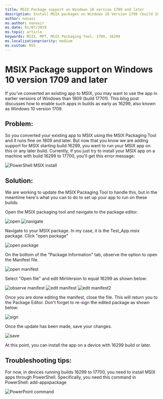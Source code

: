```yaml
---
title: MSIX Package support on Windows 10 version 1709 and later
description: Install MSIX packages on Windows 10 Version 1709 (build 16299) and later.
author: nonasi
ms.author: nonasir
ms.date: 01/07/2019
ms.topic: article
keywords: MSIX, MPT, MSIX Packaging Tool, 1709, 16299
ms.localizationpriority: medium
ms.custom: RS5
---
```



# MSIX Package support on Windows 10 version 1709 and later

If you've converted an existing app to MSIX, you may want to use the app in earlier versions of Windows than 1809 (build 17701). This blog post discusses how to enable such apps in builds as early as 16299, also known as Windows 10 version 1709. 
 
 
## Problem:
So you converted your existing app to MSIX using the MSIX Packaging Tool and it runs fine on 1809 and later. But now that you know we are adding support for MSIX starting build 16299, you want to run your MSIX app on this or any later build. Currently, if you just try to install your MSIX app on a machine with build 16299 to 17700, you'll get this error message: 

![PowerShell MSIX install](mpt_blog_0.jpg)

## Solution:
We are working to update the MSIX Packaging Tool to handle this, but in the meantime here's what you can to do to set up your app to run on these builds:
 
Open the MSIX packaging tool and navigate to the package editor.

![open](mpt_blog_1.jpg) 
![navigate](mpt_blog_2.jpg)


Navigate to your MSIX package. In my case, it is the Test_App.msix package. Click "open package"

![open package](mpt_blog_3.jpg)

On the bottom of the "Package Information" tab, observe the option to open the Manifest file. 

![open manifest](mpt_blog_4.jpg)

Select "Open file" and edit MinVersion to equal 16299 as shown below:

![observe manifest](mpt_blog_5.jpg)
![edit manifest](mpt_blog_6.jpg)
![edit manifest2](mpt_blog_7.jpg)

Once you are done editing the manifest, close the file. This will return you to the Package Editor.
Don't forget to re-sign the edited package as shown below:

![sign](mpt_blog_9.jpg)

Once the update has been made, save your changes.

![save](mpt_blog_10.jpg)

At this point, you can install the app on a device with 16299 build or later.
 


 
## Troubleshooting tips:
For now, in devices running builds 16299 to 17700, you need to install MSIX apps through PowerShell. 
Specifically, you need this command in PowerShell:
add-appxpackage <path to MSIX package>

![PowerPoint command](mpt_blog_11.jpg)



